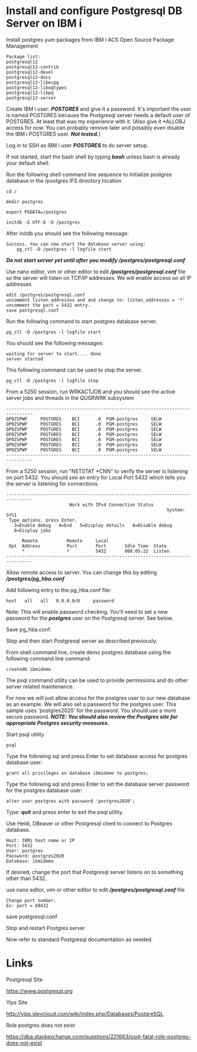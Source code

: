 # Install and configure Postgresql DB Server on IBM i 

Install postgres yum packages from IBM i ACS Open Source Package Management
```
Package list:
postgresql12
postgresql12-contrib
postgresql12-devel
postgresql12-docs
postgresql12-libecpg
postgresql12-libogtypes
postgresql12-libpq
postgresql12-server
```

Create IBM i user: ***POSTGRES*** and give it a password. It's important the user is named POSTGRES because the Postgresql server needs a default user of POSTGRES. At least that was my experience with it. (Also give it *ALLOBJ access for now. You can probably remove later and possibly even disable the IBM i POSTGRES user. ***Not tested.***)

Log in to SSH as IBM i user ***POSTGRES*** to do server setup.

If not started, start the bash shell by typing ***bash*** unless bash is already your default shell. 

Run the following shell command line sequence to initialize postgres database in the /postgres IFS directory location
```
cd /

mkdir postgres

export PGDATA=/postgres

initdb -E UTF-8 -D /postgres
```

After initdb you should see the following message:
```
Success. You can now start the database server using:
    pg_ctl -D /postgres -l logfile start
```

***Do not start server yet until after you modify /postgres/postgresql.conf***
	
Use nano editor, vim or other editor to edit ***/postgres/postgresql.conf*** file so the server will listen on TCP/IP addresses. We will enable access on all IP addresses
```
edit /postgres/postgresql.conf
uncomment listen_addresses and and change to: listen_addresses = '*' 
uncomment the port = 5432 entry. 
save postgresql.conf
```
	
Run the following command to start postgres database server.
```
pg_ctl -D /postgres -l logfile start
```

You should see the following messages:
```
waiting for server to start.... done
server started
```

This following command can be used to stop the server.
```
pg_ctl -D /postgres -l logfile stop
```

From a 5250 session, run WRKACTJOB and you should see the active server jobs and threads in the QUSRWRK subsystem
```
--------------------------------------------------------------------------------
QP0ZSPWP     POSTGRES    BCI      .0  PGM-postgres     SELW
QP0ZSPWP     POSTGRES    BCI      .0  PGM-postgres     SELW
QP0ZSPWP     POSTGRES    BCI      .0  PGM-postgres     SELW
QP0ZSPWP     POSTGRES    BCI      .0  PGM-postgres     SELW
QP0ZSPWP     POSTGRES    BCI      .0  PGM-postgres     SELW
QP0ZSPWP     POSTGRES    BCI      .0  PGM-postgres     SELW
QP0ZSPWP     POSTGRES    BCI      .0  PGM-postgres     SELW
--------------------------------------------------------------------------------
```

From a 5250 session, run "NETSTAT *CNN" to verify the server is listening on port 5432. You should see an entry for Local Port 5432 which tells you the server is listening for connections. 
```
--------------------------------------------------------------------------------
                        Work with IPv4 Connection Status                   
                                                             System:   SYS1
 Type options, press Enter.                                                
   3=Enable debug   4=End   5=Display details   6=Disable debug            
   8=Display jobs                                                          
                                                                           
      Remote           Remote     Local                                    
 Opt  Address          Port       Port       Idle Time  State              
      *                *          5432       000:05:22  Listen             
--------------------------------------------------------------------------------
```

Allow remote access to server. You can change this by editing ***/postgres/pg_hba.conf*** 

Add following entry to the pg_hba.conf file:
```
host   all   all   0.0.0.0/0     password
```
Note: This will enable password checking. You'll need to set a new password for the ***postgres*** user on the Postgresql server. See below.

Save pg_hba.conf. 

Stop and then start Postgresql server as described previously. 

From shell command line, create demo postgres database using the following command line command:
```
createdb ibmidemo
```

The psql command utility can be used to provide permissions and do other server related maintenance. 

For now we will just allow access for the postgres user to our new database as an example.
We will also set a password for the postgres user. This sample uses 'postgres2020' for the password. 
You should use a more secure password. 
***NOTE: You should also review the Postgres site for appropriate Postgres security measures.***

Start psql utility
```
psql 
```

Type the following sql and press Enter to set database access for postgres database user:
```
grant all privileges on database ibmidemo to postgres;
```

Type the following sql and press Enter to set the database server password for the postgres database user:
```
alter user postgres with password 'postgres2020';
```

Type: ***quit*** and press enter to exit the psql utility.


Use Heidi, DBeaver or other Postgresql client to connect to Postgres database. 
```
Host: IBMi host name or IP
Port: 5432
User: postgres
Password: postgres2020
Database: ibmidemo
```

If desired, change the port that Postgresql server listens on to something other than 5432.

use nano editor, vim or other editor to edit ***/postgres/postgresql.conf*** file 

```
Change port number. 
Ex: port = 60432 
```

save postgresql.conf

Stop and restart Postgres server

Now refer to standard Postgresql documentation as needed. 

# Links

Postgresql Site

https://www.postgresql.org

Yips Site

http://yips.idevcloud.com/wiki/index.php/Databases/PostgreSQL

Role postgres does not exist

https://dba.stackexchange.com/questions/221663/psql-fatal-role-postgres-does-not-exist

